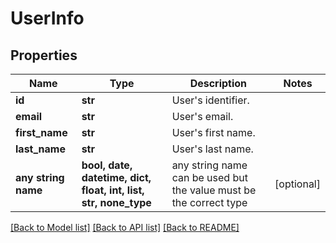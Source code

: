 # UserInfo


## Properties
Name | Type | Description | Notes
------------ | ------------- | ------------- | -------------
**id** | **str** | User&#39;s identifier. | 
**email** | **str** | User&#39;s email. | 
**first_name** | **str** | User&#39;s first name. | 
**last_name** | **str** | User&#39;s last name. | 
**any string name** | **bool, date, datetime, dict, float, int, list, str, none_type** | any string name can be used but the value must be the correct type | [optional]

[[Back to Model list]](../README.md#documentation-for-models) [[Back to API list]](../README.md#documentation-for-api-endpoints) [[Back to README]](../README.md)



